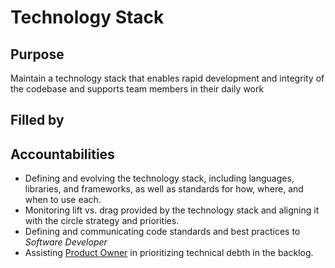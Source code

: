 # Technology Stack

## Purpose

Maintain a technology stack that enables rapid development and integrity of the codebase and supports team members in their daily work

## Filled by

## Accountabilities

- Defining and evolving the technology stack, including languages, libraries, and frameworks, as well as standards for how, where, and
  when to use each.
- Monitoring lift vs. drag provided by the technology stack and aligning it with the circle strategy and priorities.
- Defining and communicating code standards and best practices to *Software Developer*
- Assisting [Product Owner](https://github.com/queueit/holacracy/blob/master/roles/product-owner.md) in prioritizing technical debth 
  in the backlog.
